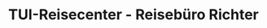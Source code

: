 ---
title: "TUI-Reisecenter - Reisebüro Richter"
url: /heppenheim/tui-reisecenter-reisebuero-richter/
shop: Reisebüro
---